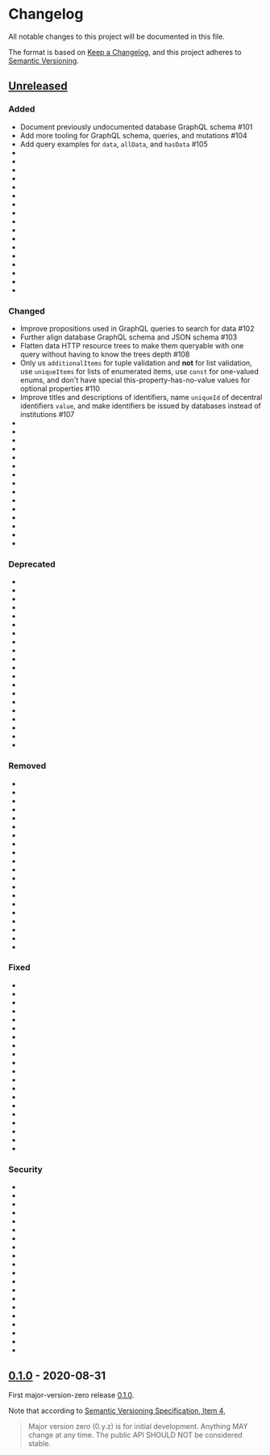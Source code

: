# Changelog

All notable changes to this project will be documented in this file.

The format is based on
[Keep a Changelog](https://keepachangelog.com/en/1.0.0/),
and this project adheres to
[Semantic Versioning](https://semver.org/spec/v2.0.0.html).

## [Unreleased]

### Added

- Document previously undocumented database GraphQL schema #101
- Add more tooling for GraphQL schema, queries, and mutations #104
- Add query examples for `data`, `allData`, and `hasData` #105
-
-
-
-
-
-
-
-
-
-
-
-
-
-
-
-
-

### Changed

- Improve propositions used in GraphQL queries to search for data #102
- Further align database GraphQL schema and JSON schema #103
- Flatten data HTTP resource trees to make them queryable with one query without having to know the trees depth #108
- Only us `additionalItems` for tuple validation and __not__ for list validation, use `uniqueItems` for lists of enumerated items, use `const` for one-valued enums, and don't have special this-property-has-no-value values for optional properties #110
- Improve titles and descriptions of identifiers, name `uniqueId` of decentral identifiers `value`, and make identifiers be issued by databases instead of institutions #107
-
-
-
-
-
-
-
-
-
-
-
-
-
-
-

### Deprecated

-
-
-
-
-
-
-
-
-
-
-
-
-
-
-
-
-
-
-
-

### Removed

-
-
-
-
-
-
-
-
-
-
-
-
-
-
-
-
-
-
-
-

### Fixed

-
-
-
-
-
-
-
-
-
-
-
-
-
-
-
-
-
-
-
-

### Security

-
-
-
-
-
-
-
-
-
-
-
-
-
-
-
-
-
-
-
-

## [0.1.0] - 2020-08-31

First major-version-zero release
[0.1.0](https://semver.org/#how-should-i-deal-with-revisions-in-the-0yz-initial-development-phase).

Note that according to
[Semantic Versioning Specification, Item 4](https://semver.org/#spec-item-4),

> Major version zero (0.y.z) is for initial development. Anything MAY change at
> any time. The public API SHOULD NOT be considered stable.

[unreleased]: https://github.com/ise621/building-envelope-data/compare/v0.1.0...HEAD
[0.1.0]: https://github.com/ise621/building-envelope-data/releases/tag/v0.1.0
